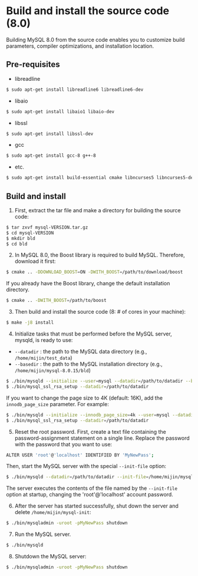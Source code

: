 # Build and install the source code (8.0)

Building MySQL 8.0 from the source code enables you to customize build parameters, compiler optimizations, and installation location.

## Pre-requisites

- libreadline

```bash
$ sudo apt-get install libreadline6 libreadline6-dev
```

- libaio

```bash
$ sudo apt-get install libaio1 libaio-dev
```

- libssl


```bash
$ sudo apt-get install libssl-dev
```

- gcc

```bash
$ sudo apt-get install gcc-8 g++-8
```

- etc.

```bash
$ sudo apt-get install build-essential cmake libncurses5 libncurses5-dev bison pkg-config
```

## Build and install

1. First, extract the tar file and make a directory for building the source code:

```bash
$ tar zxvf mysql-VERSION.tar.gz
$ cd mysql-VERSION
$ mkdir bld
$ cd bld
```

2. In MySQL 8.0, the Boost library is required to build MySQL. Therefore, download it first:

```bash
$ cmake .. -DDOWNLOAD_BOOST=ON -DWITH_BOOST=/path/to/download/boost
```

If you already have the Boost library, change the default installation directory.

```bash
$ cmake .. -DWITH_BOOST=/path/to/boost
```

3. Then build and install the source code (8: # of cores in your machine):

```bash
$ make -j8 install
```

4. Initialize tasks that must be performed before the MySQL server, mysqld, is ready to use:

- `--datadir` : the path to the MySQL data directory (e.g., `/home/mijin/test_data`)
- `--basedir` : the path to the MySQL installation directory (e.g., `/home/mijin/mysql-8.0.15/bld`)

```bash
$ ./bin/mysqld --initialize --user=mysql --datadir=/path/to/datadir --basedir=/path/to/basedir
$ ./bin/mysql_ssl_rsa_setup --datadir=/path/to/datadir
```

If you want to change the page size to 4K (default: 16K), add the `innodb_page_size` parameter. For example:

```bash
$ ./bin/mysqld --initialize --innodb_page_size=4k --user=mysql --datadir=/path/to/datadir --basedir=/path/to/basedir
$ ./bin/mysql_ssl_rsa_setup --datadir=/path/to/datadir
```

5. Reset the root password. First, create a text file containing the password-assignment statement on a single line. Replace the password with the password that you want to use:

```bash
ALTER USER 'root'@'localhost' IDENTIFIED BY 'MyNewPass';
```

Then, start the MySQL server with the special `--init-file` option:

```bash
$ ./bin/mysqld --datadir=/path/to/datadir --init-file=/home/mijin/mysql-init
```

The server executes the contents of the file named by the `--init-file` option at startup, changing the 'root'@'localhost' account password.

6. After the server has started successfully, shut down the server and delete `/home/mijin/mysql-init`:

```bash
$ ./bin/mysqladmin -uroot -pMyNewPass shutdown
```

7. Run the MySQL server.

```bash
$ ./bin/mysqld
```

8. Shutdown the MySQL server:

```bash
$ ./bin/mysqladmin -uroot -pMyNewPass shutdown
```
